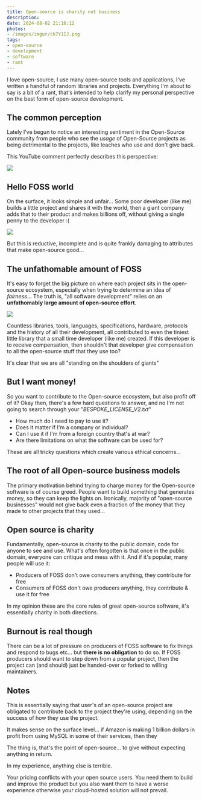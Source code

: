 ```yaml
---
title: Open-source is charity not business
description: 
date: 2024-08-02 21:16:12
photos: 
- /images/imgur/ck7Y1IJ.png
tags:
- open-source
- development
- software
- rant
---
```


<!-- images: https://imgur.com/a/eXrIBRM -->

I love open-source, I use many open-source tools and applications, I've written a handful of random libraries and projects. Everything I'm about to say is a bit of a rant, that's intended to help clarify my personal perspective on the best form of open-source development.

<!-- more -->

## The common perception

Lately I've begun to notice an interesting sentiment in the Open-Source community from people who see the _usage_ of Open-Source projects as being detrimental to the projects, like leaches who use and don't give back.

This YouTube comment perfectly describes this perspective:

![](/images/imgur/ck7Y1IJ.png)

## Hello FOSS world

On the surface, it looks simple and unfair... Some poor developer (like me) builds a little project and shares it with the world, then a giant company adds that to their product and makes billions off, without giving a single penny to the developer :(

![](/images/imgur/j7w0rq0.png)

But this is reductive, incomplete and is quite frankly damaging to attributes that make open-source good...

## The unfathomable amount of FOSS

It's easy to forget the big picture on where each project sits in the open-source ecosystem, especially when trying to determine an idea of _fairness_... The truth is, "all software development" relies on an **unfathomably large amount of open-source effort**.

![](/images/imgur/NtAs0ZS.png)

Countless libraries, tools, languages, specifications, hardware, protocols and the history of all their development, all contributed to even the tiniest little library that a small time developer (like me) created. If this developer is to receive compensation, then shouldn't that developer give compensation to all the open-source stuff that they use too?

It's clear that we are all "standing on the shoulders of giants"

## But I want money!

So you want to contribute to the Open-source ecosystem, but also profit off of it? Okay then, there's a few hard questions to answer, and no I'm not going to search through your "*BESPOKE_LICENSE_V2.txt*"

- How much do I need to pay to use it?
- Does it matter if I'm a company or individual?
- Can I use it if I'm from a foreign country that's at war?
- Are there limitations on what the software can be used for?

These are all tricky questions which create various ethical concerns...

## The root of all Open-source business models

The primary motivation behind trying to charge money for the Open-source software is of course greed. People want to build something that generates money, so they can keep the lights on. Ironically, majority of "open-source businesses" would not give back even a fraction of the money that they made to other projects that they used...

## Open source is charity

Fundamentally, open-source is charity to the public domain, code for anyone to see and use. What's often forgotten is that once in the public domain, everyone can critique and mess with it. And if it's popular, many people will use it:

- Producers of FOSS don't owe consumers anything, they contribute for free
- Consumers of FOSS don't owe producers anything, they contribute & use it for free

In my opinion these are the core rules of great open-source software, it's essentially charity in both directions.

## Burnout is real though

There can be a lot of pressure on producers of FOSS software to fix things and respond to bugs etc... but **there is no obligation** to do so. If FOSS producers should want to step down from a popular project, then the project can (and should) just be handed-over or forked to willing maintainers.

## Notes

This is essentially saying that user's of an open-source project are obligated to contribute back to the project they're using, depending on the success of how they use the project.

It makes sense on the surface level... if Amazon is making 1 billion dollars in profit from using MySQL in some of their services, then they 

The thing is, that's the point of open-source... to give without expecting anything in return.

In my experience, anything else is terrible.

Your pricing conflicts with your open source users. You need them to build and improve the product but you also want them to have a worse experience otherwise your cloud-hosted solution will not prevail.
